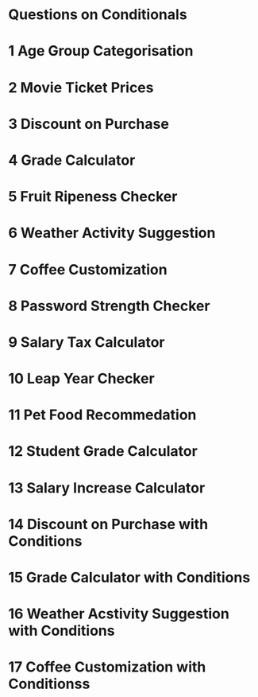 # Questions on Conditionals

# 1 Age Group Categorisation
# 2 Movie Ticket Prices
# 3 Discount on Purchase
# 4 Grade Calculator
# 5 Fruit Ripeness Checker
# 6 Weather Activity Suggestion
# 7 Coffee Customization
# 8 Password Strength Checker
# 9 Salary Tax Calculator
# 10 Leap Year Checker
# 11 Pet Food Recommedation
# 12 Student Grade Calculator
# 13 Salary Increase Calculator
# 14 Discount on Purchase with Conditions
# 15 Grade Calculator with Conditions
# 16 Weather Acstivity Suggestion with Conditions
# 17 Coffee Customization with Conditionss